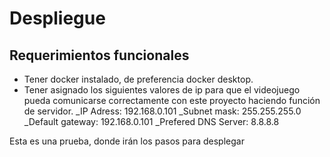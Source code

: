 # Despliegue 

## Requerimientos funcionales

* Tener docker instalado, de preferencia docker desktop.
* Tener asignado los siguientes valores de ip para que el videojuego pueda comunicarse correctamente con este proyecto haciendo función de servidor.
  _IP Adress: 192.168.0.101
  _Subnet mask: 255.255.255.0
  _Default gateway: 192.168.0.101
  _Prefered DNS Server: 8.8.8.8

Esta es una prueba, donde irán los pasos para desplegar

